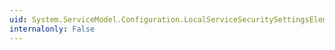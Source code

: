 ```yaml
---
uid: System.ServiceModel.Configuration.LocalServiceSecuritySettingsElement.MaxStatefulNegotiations
internalonly: False
---
```

